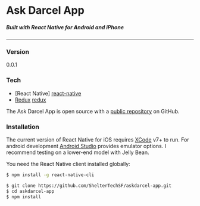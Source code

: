 # Ask Darcel App
##### *Built with React Native for Android and iPhone*

___
### Version
0.0.1

### Tech
* [React Native] [react-native]
* [Redux] [redux]

The Ask Darcel App is open source with a [public repository][repo]
 on GitHub.

### Installation

The current version of React Native for iOS requires [XCode][xcode] v7+ to run.
For android development [Android Studio][studio] provides emulator options. I recommend testing on a lower-end model with Jelly Bean.  

You need the React Native client installed globally:

```sh
$ npm install -g react-native-cli
```

```sh
$ git clone https://github.com/ShelterTechSF/askdarcel-app.git
$ cd askdarcel-app
$ npm install
```
[xcode]: <https://developer.apple.com/downloads/>
[studio]: <https://developer.android.com/studio/intro/index.html/>
[react-native]: <https://facebook.github.io/react-native/>
[redux]: <http://redux.js.org/>
[repo]: <https://github.com/ShelterTechSF/askdarcel-app/>
